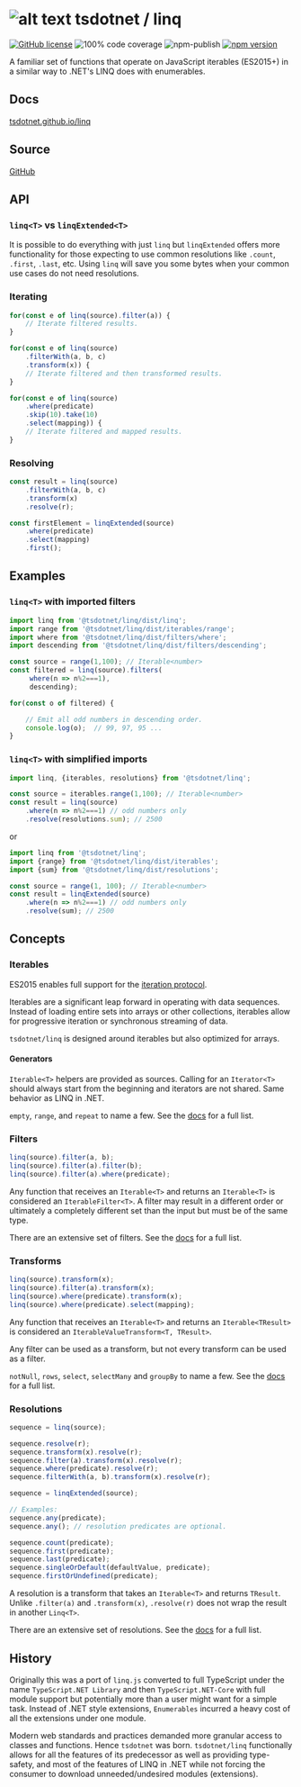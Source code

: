 # ![alt text](https://avatars1.githubusercontent.com/u/64487547?s=30 "tsdotnet") tsdotnet / linq

[![GitHub license](https://img.shields.io/badge/license-MIT-blue.svg?style=flat-square)](https://github.com/tsdotnet/linq/blob/master/LICENSE)
![100% code coverage](https://img.shields.io/badge/coverage-100%25-green)
![npm-publish](https://github.com/tsdotnet/linq/workflows/npm-publish/badge.svg)
[![npm version](https://img.shields.io/npm/v/@tsdotnet/linq.svg?style=flat-square)](https://www.npmjs.com/package/@tsdotnet/linq)

A familiar set of functions that operate on JavaScript iterables (ES2015+) in a similar way to .NET's LINQ does with enumerables.

## Docs

[tsdotnet.github.io/linq](https://tsdotnet.github.io/linq/)

## Source

[GitHub](https://github.com/tsdotnet/linq)

## API

### `linq<T>` vs `linqExtended<T>`

It is possible to do everything with just `linq` but `linqExtended` offers more functionality for those expecting to use common resolutions like `.count`, `.first`, `.last`, etc.  Using `linq` will save you some bytes when your common use cases do not need resolutions.

### Iterating

```typescript
for(const e of linq(source).filter(a)) {
    // Iterate filtered results.
}
```

```typescript
for(const e of linq(source)
    .filterWith(a, b, c)
    .transform(x)) {
    // Iterate filtered and then transformed results.
}
```

```typescript
for(const e of linq(source)
    .where(predicate)
    .skip(10).take(10)
    .select(mapping)) {
    // Iterate filtered and mapped results.
}
```

### Resolving

```typescript
const result = linq(source)
    .filterWith(a, b, c)
    .transform(x)
    .resolve(r);
```

```typescript
const firstElement = linqExtended(source)
    .where(predicate)
    .select(mapping)
    .first();
```


## Examples

### `linq<T>` with imported filters

```typescript
import linq from '@tsdotnet/linq/dist/linq';
import range from '@tsdotnet/linq/dist/iterables/range';
import where from '@tsdotnet/linq/dist/filters/where';
import descending from '@tsdotnet/linq/dist/filters/descending';

const source = range(1,100); // Iterable<number>
const filtered = linq(source).filters(
     where(n => n%2===1),
     descending);

for(const o of filtered) {

    // Emit all odd numbers in descending order.
    console.log(o);  // 99, 97, 95 ...
}
```

### `linq<T>` with simplified imports

```typescript
import linq, {iterables, resolutions} from '@tsdotnet/linq';

const source = iterables.range(1,100); // Iterable<number>
const result = linq(source)
    .where(n => n%2===1) // odd numbers only
    .resolve(resolutions.sum); // 2500
```

or

```typescript
import linq from '@tsdotnet/linq';
import {range} from '@tsdotnet/linq/dist/iterables';
import {sum} from '@tsdotnet/linq/dist/resolutions';

const source = range(1, 100); // Iterable<number>
const result = linqExtended(source)
    .where(n => n%2===1) // odd numbers only
    .resolve(sum); // 2500
```

## Concepts

### Iterables

ES2015 enables full support for the [iteration protocol](https://developer.mozilla.org/en-US/docs/Web/JavaScript/Reference/Iteration_protocols).

Iterables are a significant leap forward in operating with data sequences.
Instead of loading entire sets into arrays or other collections, iterables allow for progressive iteration or synchronous streaming of data.

`tsdotnet/linq` is designed around iterables but also optimized for arrays.

#### Generators

`Iterable<T>` helpers are provided as sources.  Calling for an `Iterator<T>` should always start from the beginning and iterators are not shared.  Same behavior as LINQ in .NET.

`empty`, `range`, and `repeat` to name a few.
See the [docs](https://tsdotnet.github.io/linq/) for a full list.

### Filters

```typescript
linq(source).filter(a, b);
linq(source).filter(a).filter(b);
linq(source).filter(a).where(predicate);
```

Any function that receives an `Iterable<T>` and returns an `Iterable<T>` is considered an
`IterableFilter<T>`.  A filter may result in a different order or ultimately a completely different set than the input but must be of the same type.

There are an extensive set of filters.
See the [docs](https://tsdotnet.github.io/linq/) for a full list.

### Transforms

```typescript
linq(source).transform(x);
linq(source).filter(a).transform(x);
linq(source).where(predicate).transform(x);
linq(source).where(predicate).select(mapping);
```

Any function that receives an `Iterable<T>` and returns an `Iterable<TResult>` is considered an
`IterableValueTransform<T, TResult>`.

Any filter can be used as a transform, but not every transform can be used as a filter.

`notNull`, `rows`, `select`, `selectMany` and `groupBy` to name a few.
See the [docs](https://tsdotnet.github.io/linq/) for a full list.

### Resolutions

```typescript
sequence = linq(source);

sequence.resolve(r);
sequence.transform(x).resolve(r);
sequence.filter(a).transform(x).resolve(r);
sequence.where(predicate).resolve(r);
sequence.filterWith(a, b).transform(x).resolve(r);
```

```typescript
sequence = linqExtended(source);

// Examples: 
sequence.any(predicate);
sequence.any(); // resolution predicates are optional.

sequence.count(predicate);
sequence.first(predicate);
sequence.last(predicate);
sequence.singleOrDefault(defaultValue, predicate);
sequence.firstOrUndefined(predicate);
```

A resolution is a transform that takes an `Iterable<T>` and returns `TResult`.
Unlike `.filter(a)` and `.transform(x)`, `.resolve(r)` does not wrap the result in another `Linq<T>`.

There are an extensive set of resolutions.
See the [docs](https://tsdotnet.github.io/linq/) for a full list.

## History

Originally this was a port of `linq.js` converted to full TypeScript under the name `TypeScript.NET Library` and then `TypeScript.NET-Core` with full module support but potentially more than a user might want for a simple task.  Instead of .NET style extensions, `Enumerables` incurred a heavy cost of all the extensions under one module.

Modern web standards and practices demanded more granular access to classes and functions.  Hence `tsdotnet` was born.  `tsdotnet/linq` functionally allows for all the features of its predecessor as well as providing type-safety, and most of the features of LINQ in .NET while not forcing the consumer to download unneeded/undesired modules (extensions).
